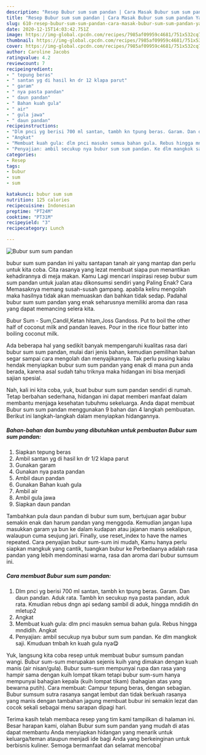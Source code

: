 ```yaml
---
description: "Resep Bubur sum sum pandan | Cara Masak Bubur sum sum pandan Yang Mudah Dan Praktis"
title: "Resep Bubur sum sum pandan | Cara Masak Bubur sum sum pandan Yang Mudah Dan Praktis"
slug: 610-resep-bubur-sum-sum-pandan-cara-masak-bubur-sum-sum-pandan-yang-mudah-dan-praktis
date: 2020-12-15T14:03:42.751Z
image: https://img-global.cpcdn.com/recipes/7985af09959c4681/751x532cq70/bubur-sum-sum-pandan-foto-resep-utama.jpg
thumbnail: https://img-global.cpcdn.com/recipes/7985af09959c4681/751x532cq70/bubur-sum-sum-pandan-foto-resep-utama.jpg
cover: https://img-global.cpcdn.com/recipes/7985af09959c4681/751x532cq70/bubur-sum-sum-pandan-foto-resep-utama.jpg
author: Caroline Jacobs
ratingvalue: 4.2
reviewcount: 7
recipeingredient:
- " tepung beras"
- " santan yg di hasil kn dr 12 klapa parut"
- " garam"
- " nya pasta pandan"
- " daun pandan"
- " Bahan kuah gula"
- " air"
- " gula jawa"
- " daun pandan"
recipeinstructions:
- "Dlm pnci yg berisi 700 ml santan, tambh kn tpung beras. Garam. Dan daun pandan. Aduk rata. Tambh kn secukup nya pasta pandan, aduk rata. Kmudian rebus dngn api sedang sambil di aduk, hingga mndidih dn mletup2"
- "Angkat"
- "Membuat kuah gula: dlm pnci masukn semua bahan gula. Rebus hingga mndidih. Angkat"
- "Penyajian: ambil secukup nya bubur sum sum pandan. Ke dlm mangkok saji. Kmuduan tmbah kn kuah gula nya😋"
categories:
- Resep
tags:
- bubur
- sum
- sum

katakunci: bubur sum sum 
nutrition: 125 calories
recipecuisine: Indonesian
preptime: "PT24M"
cooktime: "PT31M"
recipeyield: "3"
recipecategory: Lunch

---
```



![Bubur sum sum pandan](https://img-global.cpcdn.com/recipes/7985af09959c4681/751x532cq70/bubur-sum-sum-pandan-foto-resep-utama.jpg)


bubur sum sum pandan ini yaitu santapan tanah air yang mantap dan perlu untuk kita coba. Cita rasanya yang lezat membuat siapa pun menantikan kehadirannya di meja makan.
Kamu Lagi mencari inspirasi resep bubur sum sum pandan untuk jualan atau dikonsumsi sendiri yang Paling Enak? Cara Memasaknya memang susah-susah gampang. apabila keliru mengolah maka hasilnya tidak akan memuaskan dan bahkan tidak sedap. Padahal bubur sum sum pandan yang enak seharusnya memiliki aroma dan rasa yang dapat memancing selera kita.

Bubur Sum - Sum,Candil,Ketan hitam,Joss Gandoss. Put to boil the other half of coconut milk and pandan leaves. Pour in the rice flour batter into boiling coconut milk.

Ada beberapa hal yang sedikit banyak mempengaruhi kualitas rasa dari bubur sum sum pandan, mulai dari jenis bahan, kemudian pemilihan bahan segar sampai cara mengolah dan menyajikannya. Tak perlu pusing kalau hendak menyiapkan bubur sum sum pandan yang enak di mana pun anda berada, karena asal sudah tahu triknya maka hidangan ini bisa menjadi sajian spesial.


Nah, kali ini kita coba, yuk, buat bubur sum sum pandan sendiri di rumah. Tetap berbahan sederhana, hidangan ini dapat memberi manfaat dalam membantu menjaga kesehatan tubuhmu sekeluarga. Anda dapat membuat Bubur sum sum pandan menggunakan 9 bahan dan 4 langkah pembuatan. Berikut ini langkah-langkah dalam menyiapkan hidangannya.

<!--inarticleads1-->

##### Bahan-bahan dan bumbu yang dibutuhkan untuk pembuatan Bubur sum sum pandan:

1. Siapkan  tepung beras
1. Ambil  santan yg di hasil kn dr 1/2 klapa parut
1. Gunakan  garam
1. Gunakan  nya pasta pandan
1. Ambil  daun pandan
1. Gunakan  Bahan kuah gula
1. Ambil  air
1. Ambil  gula jawa
1. Siapkan  daun pandan


Tambahkan pula daun pandan di bubur sum sum, bertujuan agar bubur semakin enak dan harum pandan yang menggoda. Kemudian jangan lupa masukkan garam ya bun ke dalam kudapan atau jajanan manis sekalipun, walaupun cuma seujung jari. Finally, use reset_index to have the names repeated. Cara penyajian bubur sum-sum ini mudah, Kamu hanya perlu siapkan mangkuk yang cantik, tuangkan bubur ke Perbedaanya adalah rasa pandan yang lebih mendominasi warna, rasa dan aroma dari bubur sumsum ini. 

<!--inarticleads2-->

##### Cara membuat Bubur sum sum pandan:

1. Dlm pnci yg berisi 700 ml santan, tambh kn tpung beras. Garam. Dan daun pandan. Aduk rata. Tambh kn secukup nya pasta pandan, aduk rata. Kmudian rebus dngn api sedang sambil di aduk, hingga mndidih dn mletup2
1. Angkat
1. Membuat kuah gula: dlm pnci masukn semua bahan gula. Rebus hingga mndidih. Angkat
1. Penyajian: ambil secukup nya bubur sum sum pandan. Ke dlm mangkok saji. Kmuduan tmbah kn kuah gula nya😋


Yuk, langsung kita coba resep untuk membuat bubur sumsum pandan wangi. Bubur sum-sum merupakan sejenis kuih yang dimakan dengan kuah manis (air nisan/gula). Bubur sum-sum mempunyai rupa dan rasa yang hampir sama dengan kuih lompat tikam tetapi bubur sum-sum hanya mempunyai bahagian kepala (kuih lompat tikam) (bahagian atas yang bewarna putih). Cara membuat: Campur tepung beras, dengan sebagian. Bubur sumsum sutra rasanya sangat lembut dan tidak berkuah rasanya yang manis dengan tambahan jagung membuat bubur ini semakin lezat dan cocok sekali sebagai menu sarapan dipagi hari. 

Terima kasih telah membaca resep yang tim kami tampilkan di halaman ini. Besar harapan kami, olahan Bubur sum sum pandan yang mudah di atas dapat membantu Anda menyiapkan hidangan yang menarik untuk keluarga/teman ataupun menjadi ide bagi Anda yang berkeinginan untuk berbisnis kuliner. Semoga bermanfaat dan selamat mencoba!
